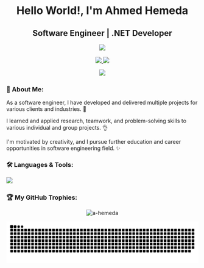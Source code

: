 <h1 align="center">Hello World!, I'm Ahmed Hemeda</h1>
<h2 align="center">Software Engineer | .NET Developer</h2>
  <p align="center"> <a href="https://www.google.com.eg/search?q=ahmed+hemeda">
    <img src="https://readme-typing-svg.herokuapp.com/?lines=Visit%20my%20LinkedIn%20Profile;I%20Post%20Insightful%20Content;Follow%20to%20get%20New%20Updates&font=Bold%20Code&center=true&height=55&color=30D050&pause=1750&vCenter=true&size=17"> </a> </p>
  <p align="center"> <a href="https://www.linkedin.com/in/a-hemeda"> <img src="https://img.shields.io/badge/LinkedIn-0070B0?style=for-the-badge&logo=linkedin&logoColor=white" height="35"/> </a>
    <a href="mailto:7hemeda@gmail.com"> <img src="https://img.shields.io/badge/Gmail-A00000?style=for-the-badge&logo=gmail&logoColor=white" height="35"/> </a> </p>
  <p align="center"> <img src="https://komarev.com/ghpvc/?username=a-hemeda&color=4010B0" height="35"/>
<h3 align="left">💎 About Me:</h3>
  <p align="left">As a software engineer, I have developed and delivered multiple projects for various clients and industries. 🔆</p>
  <p align="left">I learned and applied research, teamwork, and problem-solving skills to various individual and group projects. 👌</p>
  <p align="left">I'm motivated by creativity, and I pursue further education and career opportunities in software engineering field. ✨</p>
<h3 align="left">🛠️ Languages & Tools:</h3>
  <p align="left"> <img src="https://skillicons.dev/icons?i=cpp,cs,dotnet,html,css,bootstrap,js,angular,postman,git,azure,stackoverflow,docker,linux&perline=14"/> </p>
<h3 align="left">🏆 My GitHub Trophies:</h3>
  <p align="center"> <img src="https://github-profile-trophy.vercel.app/?username=a-hemeda&theme=algolia" alt="a-hemeda"/> </a> </p>
  <p align="center"> <img src="https://raw.githubusercontent.com/platane/snk/output/github-contribution-grid-snake-dark.svg"> </a> </p>
